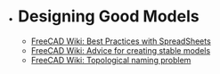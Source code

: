- # Designing Good Models
	- [FreeCAD Wiki: Best Practices with SpreadSheets](https://wiki.freecad.org/Best_Practices_with_SpreadSheets#Names_in_the_SpreadSheet)
	- [FreeCAD Wiki: Advice for creating stable models](https://wiki.freecad.org/Feature_editing#Advice_for_creating_stable_models)
	- [FreeCAD Wiki: Topological naming problem](https://wiki.freecad.org/Topological_naming_problem)